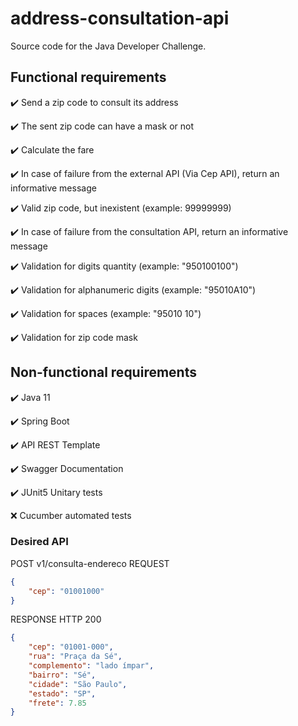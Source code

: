 # address-consultation-api

Source code for the Java Developer Challenge.

## Functional requirements

:heavy_check_mark: Send a zip code to consult its address

:heavy_check_mark: The sent zip code can have a mask or not

:heavy_check_mark: Calculate the fare

:heavy_check_mark: In case of failure from the external API (Via Cep API), return an informative message

:heavy_check_mark: Valid zip code, but inexistent (example: 99999999)
    
:heavy_check_mark: In case of failure from the consultation API, return an informative message

:heavy_check_mark: Validation for digits quantity (example: "950100100")

:heavy_check_mark: Validation for alphanumeric digits (example: "95010A10")

:heavy_check_mark: Validation for spaces (example: "95010 10")

:heavy_check_mark: Validation for zip code mask


## Non-functional requirements

:heavy_check_mark: Java 11

:heavy_check_mark: Spring Boot

:heavy_check_mark: API REST Template

:heavy_check_mark: Swagger Documentation

:heavy_check_mark: JUnit5 Unitary tests

:x: Cucumber automated tests


### Desired API

POST v1/consulta-endereco
REQUEST

```json
{
    "cep": "01001000"
}
```

RESPONSE HTTP 200

```json
{
    "cep": "01001-000",
    "rua": "Praça da Sé",
    "complemento": "lado ímpar",
    "bairro": "Sé",
    "cidade": "São Paulo",
    "estado": "SP",
    "frete": 7.85
}
```
